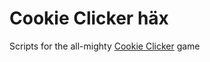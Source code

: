 # Cookie Clicker häx
Scripts for the all-mighty [Cookie Clicker](https://orteil.dashnet.org/cookieclicker/) game
